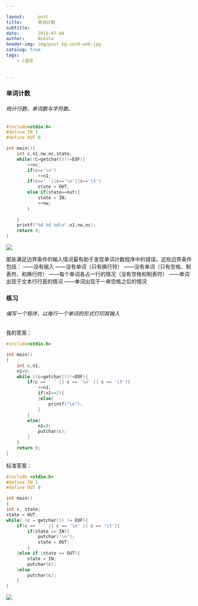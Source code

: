 ```yaml
---

layout:     post
title:      单词计数
subtitle:   
date:       2019-07-04
author:     Nikola
header-img: img/post-bg-ios9-web.jpg
catalog: true
tags:
    - C语言 
    
    
---
```


### 单词计数

###### 统计行数，单词数与字符数。

```C
#include<stdio.h>
#define IN 1
#define OUT 0

int main(){
    int c,n1,nw,nc,state;
    while((C=getchar())!=EOF){
        ++nc;
        if(c=='\n')
            ++n1;
        if(c==' '||c=='\n'||c=='\t')
            state = OUT;
        else if(state==out){
            state = IN;
            ++nw;
        }
        
    }
    printf("%d %d %d\n",n1,nw,nc);
    return 0;
}
```

![](https://nikolablog-1258612035.cos.ap-shanghai.myqcloud.com/20190704101133.png)

那些满足边界条件的输入情况最有助于发现单词计数程序中的错误。这些边界条件包括：
——没有输入
——没有单词（只有换行符）
——没有单词（只有空格、制表符、和换行符）
——每个单词各占一行的情况（没有空格和制表符）
——单词出现于文本行行首的情况
——单词出现于一串空格之后的情况

### 练习

###### 编写一个程序，以每行一个单词的形式打印其输入

我的答案：

```c
#include<stdio.h>

int main()
{
    int c,n1;
    n1=0; 
    while ((c=getchar())!=EOF){
        if(c == ' ' || c == '\n' || c == '\t'){
			++n1;
			if(n1>=2){
			}else{
				printf("\n");
			}	
		}
        else{
			n1=0;
            putchar(c);
		}  
    }
    return 0;
}
```

标准答案：

```c
#include <stdio.h>
#define IN 1
#define OUT 0

int main()
{
int c, state;
state = OUT;
while( (c = getchar()) != EOF){
	if(c == ' ' || c == '\n' || c == '\t'){
		if(state == IN){
			putchar('\n');
			state = OUT;
		}
	}else if (state == OUT){		
		state = IN;
		putchar(c);
	}else
		putchar(c);
	}
}	
```

![](https://nikolablog-1258612035.cos.ap-shanghai.myqcloud.com/20190704152641.png)

